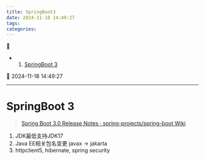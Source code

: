 ```yaml
---
title: SpringBoot3
date: 2024-11-18 14:49:27
tags: 
categories: 
---
```



💠

- 1. [SpringBoot 3](#springboot-3)

💠 2024-11-18 14:49:27
****************************************
# SpringBoot 3
> [Spring Boot 3.0 Release Notes · spring-projects/spring-boot Wiki](https://github.com/spring-projects/spring-boot/wiki/Spring-Boot-3.0-Release-Notes)  

1. JDK最低支持JDK17
1. Java EE相关包名变更 javax -> jakarta
1. httpclient5, hibernate, spring security 

